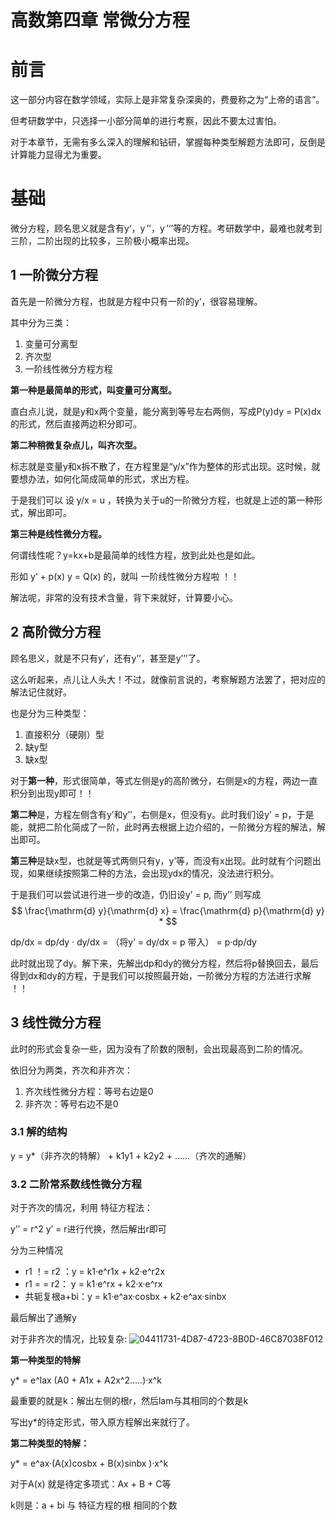 # 高数第四章 常微分方程

# 前言

这一部分内容在数学领域，实际上是非常复杂深奥的，费曼称之为“上帝的语言”。

但考研数学中，只选择一小部分简单的进行考察，因此不要太过害怕。

对于本章节，无需有多么深入的理解和钻研，掌握每种类型解题方法即可，反倒是计算能力显得尤为重要。

# 基础

微分方程，顾名思义就是含有y‘，y ’’，y ’‘’等的方程。考研数学中，最难也就考到三阶，二阶出现的比较多，三阶极小概率出现。

## 1 一阶微分方程

首先是一阶微分方程，也就是方程中只有一阶的y‘，很容易理解。

其中分为三类：

1. 变量可分离型
2. 齐次型
3. 一阶线性微分方程方程

**第一种是最简单的形式，叫变量可分离型。**

直白点儿说，就是y和x两个变量，能分离到等号左右两侧，写成P(y)dy = P(x)dx的形式，然后直接两边积分即可。

**第二种稍微复杂点儿，叫齐次型。**

标志就是变量y和x拆不散了，在方程里是“y/x”作为整体的形式出现。这时候，就要想办法，如何化简成简单的形式，求出方程。

于是我们可以 设 y/x = u ，转换为关于u的一阶微分方程，也就是上述的第一种形式，解出即可。

**第三种是线性微分方程。**

何谓线性呢？y=kx+b是最简单的线性方程，放到此处也是如此。

形如 y‘ + p(x) y = Q(x) 的，就叫 一阶线性微分方程啦 ！！

解法呢，非常的没有技术含量，背下来就好，计算要小心。



## 2 高阶微分方程

顾名思义，就是不只有y’，还有y’’，甚至是y’’’了。

这么听起来，点儿让人头大！不过，就像前言说的，考察解题方法罢了，把对应的解法记住就好。

也是分为三种类型：

1. 直接积分（硬刚）型
2. 缺y型
3. 缺x型

对于**第一种**，形式很简单，等式左侧是y的高阶微分，右侧是x的方程，两边一直积分到出现y即可！！

**第二种**是，方程左侧含有y’和y’’，右侧是x，但没有y。此时我们设y’ = p，于是能，就把二阶化简成了一阶，此时再去根据上边介绍的，一阶微分方程的解法，解出即可。

**第三种**是缺x型，也就是等式两侧只有y，y’等，而没有x出现。此时就有个问题出现，如果继续按照第二种的方法，会出现ydx的情况，没法进行积分。

于是我们可以尝试进行进一步的改造，仍旧设y’ = p, 而y’’ 则写成
$$
\frac{\mathrm{d} y}{\mathrm{d} x} = \frac{\mathrm{d} p}{\mathrm{d} y} * 
$$


dp/dx = dp/dy · dy/dx = （将y’ = dy/dx = p 带入） = p·dp/dy

此时就出现了dy。解下来，先解出dp和dy的微分方程，然后将p替换回去，最后得到dx和dy的方程，于是我们可以按照最开始，一阶微分方程的方法进行求解 ！！

## 3 线性微分方程

此时的形式会复杂一些，因为没有了阶数的限制，会出现最高到二阶的情况。

依旧分为两类，齐次和非齐次：

1. 齐次线性微分方程：等号右边是0
2. 非齐次：等号右边不是0

### 3.1 解的结构

y = y*（非齐次的特解） + k1y1 + k2y2 + ……（齐次的通解）

### 3.2 二阶常系数线性微分方程

对于齐次的情况，利用 特征方程法：

y’’ = r^2 y’ = r进行代换，然后解出r即可

分为三种情况

- r1 ！= r2 ：y = k1·e^r1x + k2·e^r2x
- r1 = = r2： y = k1·e^rx + k2·x·e^rx
- 共轭复根a+bi：y = k1·e^ax·cosbx + k2·e^ax·sinbx

最后解出了通解y

对于非齐次的情况，比较复杂:
![04411731-4D87-4723-8B0D-46C87038F012](https://picgo-sy.oss-cn-beijing.aliyuncs.com/test/04411731-4D87-4723-8B0D-46C87038F012.jpeg)

**第一种类型的特解**

y* = e^lax (A0 + A1x + A2x^2…..)·x^k

最重要的就是k：解出左侧的根r，然后lam与其相同的个数是k

写出y*的待定形式，带入原方程解出来就行了。

**第二种类型的特解：**

y* = e^ax·(A(x)cosbx + B(x)sinbx )·x^k

对于A(x) 就是待定多项式：Ax + B + C等

k则是：a +  bi 与 特征方程的根 相同的个数